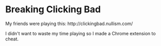 Breaking Clicking Bad
========================================

<p>My friends were playing this: http://clickingbad.nullism.com/</p>
<p>I didn't want to waste my time playing so I made a Chrome extension to cheat. </p>
